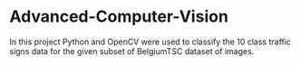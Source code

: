 # Advanced-Computer-Vision
In this project Python and OpenCV were used to classify the 10 class traffic signs data for the given subset of BelgiumTSC dataset of images. 


